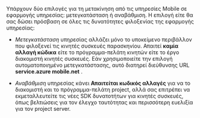 Υπάρχουν δύο επιλογές για τη μετακίνηση από τις υπηρεσίες Mobile σε εφαρμογής υπηρεσίας: μετεγκατάσταση ή αναβάθμιση. Η επιλογή είτε θα σας δώσει πρόσβαση σε όλες τις δυνατότητες φιλοξενίας της εφαρμογής υπηρεσίας:

- *Μετεγκατάσταση* υπηρεσίας αλλάζει μόνο το υποκείμενο περιβάλλον που φιλοξενεί τις κινητές συσκευές παρασκηνίου. Απαιτεί **καμία αλλαγή κώδικα** είτε το πρόγραμμα-πελάτη κινητών είτε το έργο διακομιστή κινητές συσκευές. Εάν χρησιμοποιείτε την επιλογή αυτοματοποιημένο μετεγκατάστασης, αυτό διατηρεί διεύθυνσης URL **service.azure mobile.net** . 

- *Αναβάθμιση* υπηρεσίας κάνει **Απαιτείται κωδικός αλλαγές** για να το διακομιστή και το πρόγραμμα-πελάτη project, αλλά σας επιτρέπει να εκμεταλλευτείτε τις νέες SDK δυνατοτήτων για κινητές συσκευές, όπως βελτιώσεις για τον έλεγχο ταυτότητας και περισσότερη ευελιξία για τον project server. 
